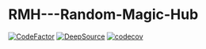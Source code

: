 # RMH---Random-Magic-Hub
[![CodeFactor](https://www.codefactor.io/repository/github/curlearn/rmh---random-magic-hub/badge/main?s=2369509aa8f71e3e14bedbfd1f30e1db23aa3f70)](https://www.codefactor.io/repository/github/curlearn/rmh---random-magic-hub/overview/main)
[![DeepSource](https://deepsource.io/gh/CurLearn/RMH---Random-Magic-Hub.svg/?label=active+issues&show_trend=true&token=WZPcGeUSXBgebOAGltG7IhZ0)](https://deepsource.io/gh/CurLearn/RMH---Random-Magic-Hub/?ref=repository-badge)
[![codecov](https://codecov.io/gh/CurLearn/RMH---Random-Magic-Hub/branch/main/graph/badge.svg?token=E8VQI7MROI)](https://codecov.io/gh/CurLearn/RMH---Random-Magic-Hub)
